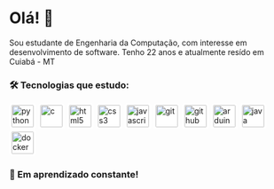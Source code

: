 # Olá! 👋

Sou estudante de Engenharia da Computação, com interesse em desenvolvimento de software. 
Tenho 22 anos e atualmente resído em Cuiabá - MT

### 🛠️ Tecnologias que estudo:

<p align="left">
  <img src="https://cdn.jsdelivr.net/gh/devicons/devicon/icons/python/python-original.svg" height="40" alt="python" style="background-color: white; border-radius: 6px; padding: 4px;"/>
  <img src="https://cdn.jsdelivr.net/gh/devicons/devicon/icons/c/c-original.svg" height="40" alt="c" style="background-color: white; border-radius: 6px; padding: 4px;"/>
  <img src="https://cdn.jsdelivr.net/gh/devicons/devicon/icons/html5/html5-original.svg" height="40" alt="html5" style="background-color: white; border-radius: 6px; padding: 4px;"/>
  <img src="https://cdn.jsdelivr.net/gh/devicons/devicon/icons/css3/css3-original.svg" height="40" alt="css3" style="background-color: white; border-radius: 6px; padding: 4px;"/>
  <img src="https://cdn.jsdelivr.net/gh/devicons/devicon/icons/javascript/javascript-original.svg" height="40" alt="javascript" style="background-color: white; border-radius: 6px; padding: 4px;"/>
  <img src="https://cdn.jsdelivr.net/gh/devicons/devicon/icons/git/git-original.svg" height="40" alt="git" style="background-color: white; border-radius: 6px; padding: 4px;"/>
  <img src="https://cdn.jsdelivr.net/gh/devicons/devicon/icons/github/github-original.svg" height="40" alt="github" style="background-color: white; border-radius: 6px; padding: 4px;"/>
  <img src="https://cdn.jsdelivr.net/gh/devicons/devicon/icons/arduino/arduino-original.svg" height="40" alt="arduino" style="background-color: white; border-radius: 6px; padding: 4px;"/>
  <img src="https://cdn.jsdelivr.net/gh/devicons/devicon/icons/java/java-original.svg" height="40" alt="java" style="background-color: white; border-radius: 6px; padding: 4px;"/>
  <img src="https://cdn.jsdelivr.net/gh/devicons/devicon/icons/docker/docker-original.svg" height="40" alt="docker" style="background-color: white; border-radius: 6px; padding: 4px;"/>
</p>


### 🌱 Em aprendizado constante!
